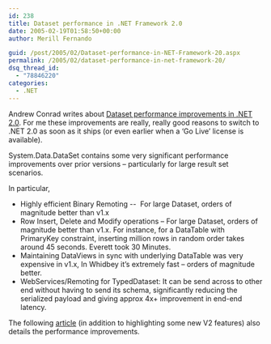 ```yaml
---
id: 238
title: Dataset performance in .NET Framework 2.0
date: 2005-02-19T01:58:50+00:00
author: Merill Fernando

guid: /post/2005/02/Dataset-performance-in-NET-Framework-20.aspx
permalink: /2005/02/dataset-performance-in-net-framework-20/
dsq_thread_id:
  - "78846220"
categories:
  - .NET
---
```

<p>Andrew Conrad writes about <a href="http://blogs.msdn.com/aconrad/archive/2005/02/16/374757.aspx">Dataset performance improvements in .NET 2.0</a>. For me these improvements are really, really good reasons to switch to .NET 2.0 as soon as it ships (or even earlier when a &lsquo;Go Live&rsquo; license is available). </p>
<p>System.Data.DataSet contains some very significant performance improvements over prior versions &ndash; particularly for large result set scenarios.</p>
<p>In particular,</p>
<ul>
<li>Highly efficient Binary Remoting --&nbsp; For large Dataset, orders of magnitude better than v1.x </li>
<li>Row Insert, Delete and Modify operations &ndash; For large Dataset, orders of magnitude better than v1.x. For instance, for a DataTable with PrimaryKey constraint, inserting million rows in random order takes around 45 seconds. Everett took 30 Minutes.</li>
<li>Maintaining DataViews in sync with underlying DataTable was very expensive in v1.x, In Whidbey it&rsquo;s extremely fast &ndash; orders of magnitude better.</li>
<li>WebServices/Remoting for TypedDataset: It can be send across to other end without having to send its schema, significantly reducing the serialized payload and giving approx 4x+ improvement in end-end latency. </li></ul>
<p>The following <a href="http://msdn.microsoft.com/data/default.aspx?pull=/library/en-us/dnadonet/html/datasetenhance.asp">article</a> (in addition to highlighting some new V2 features) also details the performance improvements.</p>